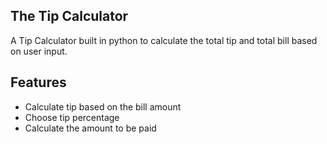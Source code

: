 ## The Tip Calculator
A Tip Calculator built in python to calculate the total tip and total bill based on user input.

## Features
- Calculate tip based on the bill amount
- Choose tip percentage
- Calculate the amount to be paid
